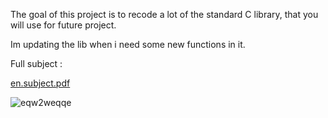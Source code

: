 The goal of this project is to recode a lot of the standard C library, that you will use for future project.

Im updating the lib when i need some new functions in it.

Full subject :

[en.subject.pdf](https://github.com/Chafik42/libft/files/8355626/en.subject.1.pdf)

![eqw2weqqe](https://user-images.githubusercontent.com/76008303/160243987-15e91489-40b0-4f41-88cb-85431753cc10.png)
